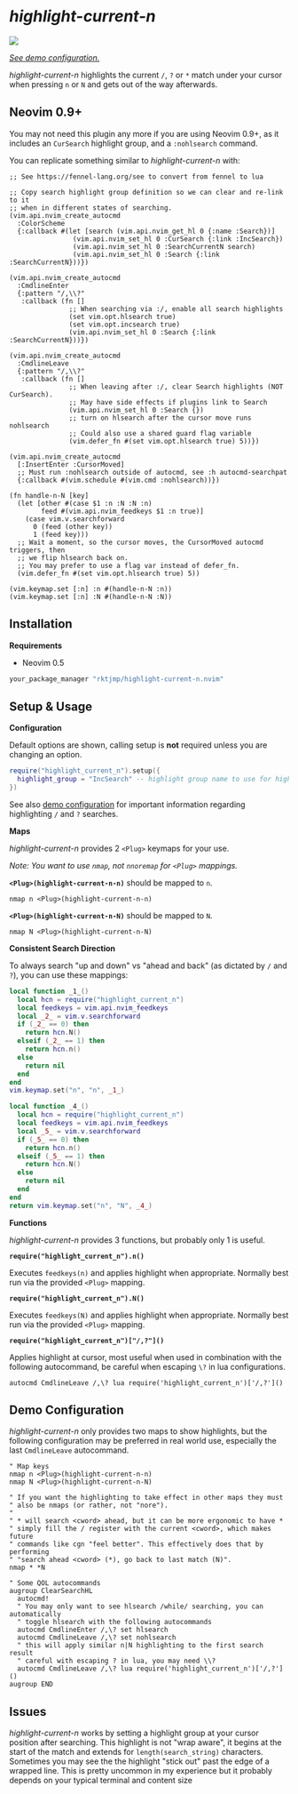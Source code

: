 # *highlight-current-n*

![](../assets/images/demo.gif)

*[See demo configuration.](#demo-configuration)*

*highlight-current-n* highlights the current `/`, `?` or `*` match
under your cursor when pressing `n` or `N` and gets out of the way afterwards.

## Neovim 0.9+

You may not need this plugin any more if you are using Neovim 0.9+, as it
includes an `CurSearch` highlight group, and a `:nohlsearch` command.

You can replicate something similar to *highlight-current-n* with:

```fennel
;; See https://fennel-lang.org/see to convert from fennel to lua

;; Copy search highlight group definition so we can clear and re-link to it
;; when in different states of searching.
(vim.api.nvim_create_autocmd
  :ColorScheme
  {:callback #(let [search (vim.api.nvim_get_hl 0 {:name :Search})]
                (vim.api.nvim_set_hl 0 :CurSearch {:link :IncSearch})
                (vim.api.nvim_set_hl 0 :SearchCurrentN search)
                (vim.api.nvim_set_hl 0 :Search {:link :SearchCurrentN}))})

(vim.api.nvim_create_autocmd
  :CmdlineEnter
  {:pattern "/,\\?"
   :callback (fn []
               ;; When searching via :/, enable all search highlights
               (set vim.opt.hlsearch true)
               (set vim.opt.incsearch true)
               (vim.api.nvim_set_hl 0 :Search {:link :SearchCurrentN}))})

(vim.api.nvim_create_autocmd
  :CmdlineLeave
  {:pattern "/,\\?"
   :callback (fn []
               ;; When leaving after :/, clear Search highlights (NOT CurSearch).
               ;; May have side effects if plugins link to Search
               (vim.api.nvim_set_hl 0 :Search {})
               ;; turn on hlsearch after the cursor move runs nohlsearch
               ;; Could also use a shared guard flag variable
               (vim.defer_fn #(set vim.opt.hlsearch true) 5))})

(vim.api.nvim_create_autocmd
  [:InsertEnter :CursorMoved]
  ;; Must run :nohlsearch outside of autocmd, see :h autocmd-searchpat
  {:callback #(vim.schedule #(vim.cmd :nohlsearch))})

(fn handle-n-N [key]
  (let [other #(case $1 :n :N :N :n)
        feed #(vim.api.nvim_feedkeys $1 :n true)]
    (case vim.v.searchforward
      0 (feed (other key))
      1 (feed key)))
  ;; Wait a moment, so the cursor moves, the CursorMoved autocmd triggers, then
  ;; we flip hlsearch back on.
  ;; You may prefer to use a flag var instead of defer_fn.
  (vim.defer_fn #(set vim.opt.hlsearch true) 5))

(vim.keymap.set [:n] :n #(handle-n-N :n))
(vim.keymap.set [:n] :N #(handle-n-N :N))
```

## Installation

**Requirements**

- Neovim 0.5

```lua
your_package_manager "rktjmp/highlight-current-n.nvim"
```

## Setup & Usage

**Configuration**

Default options are shown, calling setup is **not** required unless you are
changing an option.

```lua
require("highlight_current_n").setup({
  highlight_group = "IncSearch" -- highlight group name to use for highlight
})
```

See also [demo configuration](#demo-configuration) for important information
regarding highlighting `/` and `?` searches.

**Maps**

*highlight-current-n* provides 2 `<Plug>` keymaps for your use.

*Note: You want to use `nmap`, not `nnoremap` for `<Plug>` mappings.*

**`<Plug>(highlight-current-n-n)`** should be mapped to `n`.

```viml
nmap n <Plug>(highlight-current-n-n)
```

**`<Plug>(highlight-current-n-N)`** should be mapped to `N`.

```viml
nmap N <Plug>(highlight-current-n-N)
```

**Consistent Search Direction** 

To always search "up and down" vs "ahead and back" (as dictated by `/` and
`?`), you can use these mappings:

```lua
local function _1_()
  local hcn = require("highlight_current_n")
  local feedkeys = vim.api.nvim_feedkeys
  local _2_ = vim.v.searchforward
  if (_2_ == 0) then
    return hcn.N()
  elseif (_2_ == 1) then
    return hcn.n()
  else
    return nil
  end
end
vim.keymap.set("n", "n", _1_)

local function _4_()
  local hcn = require("highlight_current_n")
  local feedkeys = vim.api.nvim_feedkeys
  local _5_ = vim.v.searchforward
  if (_5_ == 0) then
    return hcn.n()
  elseif (_5_ == 1) then
    return hcn.N()
  else
    return nil
  end
end
return vim.keymap.set("n", "N", _4_)
```

**Functions**

*highlight-current-n* provides 3 functions, but probably only 1 is useful.

**`require("highlight_current_n").n()`**

Executes `feedkeys(n)` and applies highlight when appropriate. Normally best
run via the provided `<Plug>` mapping.

**`require("highlight_current_n").N()`**

Executes `feedkeys(N)` and applies highlight when appropriate. Normally best
run via the provided `<Plug>` mapping.

**`require("highlight_current_n")["/,?"]()`**

Applies highlight at cursor, most useful when used in combination with the
following autocommand, be careful when escaping `\?` in lua configurations.

```viml
autocmd CmdlineLeave /,\? lua require('highlight_current_n')['/,?']()
```

## Demo Configuration

*highlight-current-n* only provides two maps to show highlights, but the
following configuration may be preferred in real world use, especially the last
`CmdlineLeave` autocommand.

```viml
" Map keys
nmap n <Plug>(highlight-current-n-n)
nmap N <Plug>(highlight-current-n-N)

" If you want the highlighting to take effect in other maps they must
" also be nmaps (or rather, not "nore").
"
" * will search <cword> ahead, but it can be more ergonomic to have *
" simply fill the / register with the current <cword>, which makes future
" commands like cgn "feel better". This effectively does that by performing
" "search ahead <cword> (*), go back to last match (N)".
nmap * *N

" Some QOL autocommands
augroup ClearSearchHL
  autocmd!
  " You may only want to see hlsearch /while/ searching, you can automatically
  " toggle hlsearch with the following autocommands
  autocmd CmdlineEnter /,\? set hlsearch
  autocmd CmdlineLeave /,\? set nohlsearch
  " this will apply similar n|N highlighting to the first search result
  " careful with escaping ? in lua, you may need \\?
  autocmd CmdlineLeave /,\? lua require('highlight_current_n')['/,?']()
augroup END
```

## Issues

*highlight-current-n* works by setting a highlight group at your cursor position
after searching.  This highlight is not "wrap aware", it begins at the start of
the match and extends for `length(search_string)` characters. Sometimes you
may see the the highlight "stick out" past the edge of a wrapped line. This is 
pretty uncommon in my experience but it probably depends on your typical terminal 
and content size
